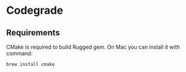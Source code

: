 # Codegrade

## Requirements

CMake is required to build Rugged gem. On Mac you can install it with command:

    brew install cmake
